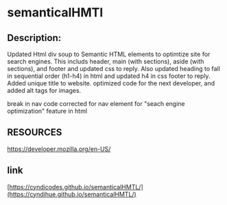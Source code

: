# semanticalHMTl

## Description: 
Updated Html div soup to Semantic HTML elements to optimtize site for search engines. This includs header, main (with sections), aside (with sections), and footer and updated css to reply.
Also updated heading to fall in sequential order (h1-h4) in html and updated h4 in css footer to reply.
Added unique title to website.
optimized code for the next developer, and added alt tags for images. 

break in nav code corrected for nav element for "seach engine optimization" feature in html

## RESOURCES

https://developer.mozilla.org/en-US/


## link
[https://cyndicodes.github.io/semanticalHMTL/](https://cyndihue.github.io/semanticalHMTL/)


